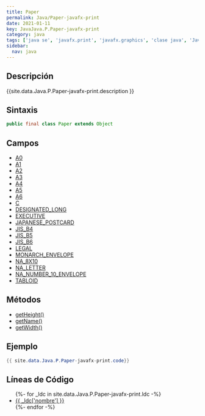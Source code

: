 ```yaml
---
title: Paper
permalink: Java/Paper-javafx-print
date: 2021-01-11
key: JavaJava.P.Paper-javafx-print
category: java
tags: ['java se', 'javafx.print', 'javafx.graphics', 'clase java', 'JavaFX 8.0']
sidebar: 
  nav: java
---
```


## Descripción
{{site.data.Java.P.Paper-javafx-print.description }}

## Sintaxis
~~~java
public final class Paper extends Object
~~~

## Campos
* [A0](/Java/Paper-javafx-print/A0)
* [A1](/Java/Paper-javafx-print/A1)
* [A2](/Java/Paper-javafx-print/A2)
* [A3](/Java/Paper-javafx-print/A3)
* [A4](/Java/Paper-javafx-print/A4)
* [A5](/Java/Paper-javafx-print/A5)
* [A6](/Java/Paper-javafx-print/A6)
* [C](/Java/Paper-javafx-print/C)
* [DESIGNATED_LONG](/Java/Paper-javafx-print/DESIGNATED_LONG)
* [EXECUTIVE](/Java/Paper-javafx-print/EXECUTIVE)
* [JAPANESE_POSTCARD](/Java/Paper-javafx-print/JAPANESE_POSTCARD)
* [JIS_B4](/Java/Paper-javafx-print/JIS_B4)
* [JIS_B5](/Java/Paper-javafx-print/JIS_B5)
* [JIS_B6](/Java/Paper-javafx-print/JIS_B6)
* [LEGAL](/Java/Paper-javafx-print/LEGAL)
* [MONARCH_ENVELOPE](/Java/Paper-javafx-print/MONARCH_ENVELOPE)
* [NA_8X10](/Java/Paper-javafx-print/NA_8X10)
* [NA_LETTER](/Java/Paper-javafx-print/NA_LETTER)
* [NA_NUMBER_10_ENVELOPE](/Java/Paper-javafx-print/NA_NUMBER_10_ENVELOPE)
* [TABLOID](/Java/Paper-javafx-print/TABLOID)

## Métodos
* [getHeight()](/Java/Paper-javafx-print/getHeight)
* [getName()](/Java/Paper-javafx-print/getName)
* [getWidth()](/Java/Paper-javafx-print/getWidth)

## Ejemplo
~~~java
{{ site.data.Java.P.Paper-javafx-print.code}}
~~~

## Líneas de Código
<ul>
{%- for _ldc in site.data.Java.P.Paper-javafx-print.ldc -%}
   <li>
       <a href="{{_ldc['url'] }}">{{ _ldc['nombre'] }}</a>
   </li>
{%- endfor -%}
</ul>
